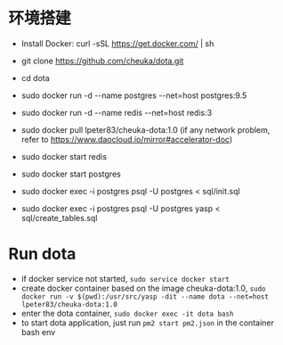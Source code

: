 # 环境搭建

- Install Docker: curl -sSL https://get.docker.com/ | sh
- git clone https://github.com/cheuka/dota.git
- cd dota
- sudo docker run -d --name postgres --net=host postgres:9.5
- sudo docker run -d --name redis --net=host redis:3
- sudo docker pull lpeter83/cheuka-dota:1.0  (if any network problem, refer to https://www.daocloud.io/mirror#accelerator-doc)

- sudo docker start redis 
- sudo docker start postgres

- sudo docker exec -i postgres psql -U postgres < sql/init.sql
- sudo docker exec -i postgres psql -U postgres yasp < sql/create_tables.sql


# Run dota

- if docker service not started, ```sudo service docker start```
- create docker container based on the image cheuka-dota:1.0,  ```sudo docker run -v $(pwd):/usr/src/yasp -dit --name dota --net=host lpeter83/cheuka-dota:1.0```
- enter the dota container, ```sudo docker exec -it dota bash```
- to start dota application, just run ```pm2 start pm2.json``` in the container bash env
